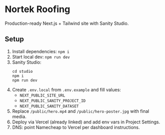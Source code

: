 # Nortek Roofing

Production-ready Next.js + Tailwind site with Sanity Studio.

## Setup

1. Install dependencies: `npm i`
2. Start local dev: `npm run dev`
3. Sanity Studio:
   ```
   cd studio
   npm i
   npm run dev
   ```
4. Create `.env.local` from `.env.example` and fill values:
   - `NEXT_PUBLIC_SITE_URL`
   - `NEXT_PUBLIC_SANITY_PROJECT_ID`
   - `NEXT_PUBLIC_SANITY_DATASET`
5. Replace `/public/hero.mp4` and `/public/hero-poster.jpg` with final media.
6. Deploy via Vercel (already linked) and add env vars in Project Settings.
7. DNS: point Namecheap to Vercel per dashboard instructions.
